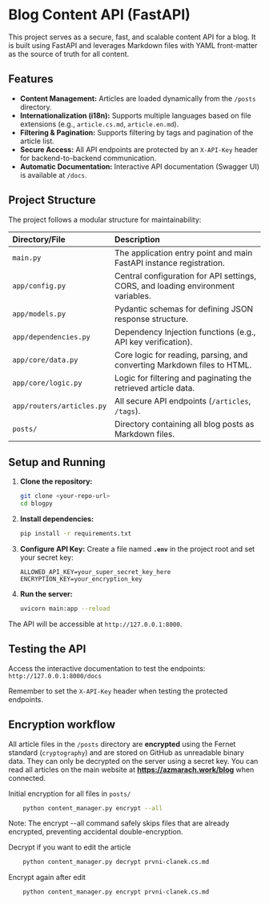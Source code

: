 # Blog Content API (FastAPI)

This project serves as a secure, fast, and scalable content API for a blog. It is built using FastAPI and leverages Markdown files with YAML front-matter as the source of truth for all content.

## Features

* **Content Management:** Articles are loaded dynamically from the `/posts` directory.
* **Internationalization (i18n):** Supports multiple languages based on file extensions (e.g., `article.cs.md`, `article.en.md`).
* **Filtering & Pagination:** Supports filtering by tags and pagination of the article list.
* **Secure Access:** All API endpoints are protected by an `X-API-Key` header for backend-to-backend communication.
* **Automatic Documentation:** Interactive API documentation (Swagger UI) is available at `/docs`.

## Project Structure

The project follows a modular structure for maintainability:

| Directory/File | Description |
| :--- | :--- |
| `main.py` | The application entry point and main FastAPI instance registration. |
| `app/config.py` | Central configuration for API settings, CORS, and loading environment variables. |
| `app/models.py` | Pydantic schemas for defining JSON response structure. |
| `app/dependencies.py` | Dependency Injection functions (e.g., API key verification). |
| `app/core/data.py` | Core logic for reading, parsing, and converting Markdown files to HTML. |
| `app/core/logic.py` | Logic for filtering and paginating the retrieved article data. |
| `app/routers/articles.py` | All secure API endpoints (`/articles`, `/tags`). |
| `posts/` | Directory containing all blog posts as Markdown files. |

## Setup and Running

1.  **Clone the repository:**
    ```bash
    git clone <your-repo-url>
    cd blogpy
    ```

2.  **Install dependencies:**
    ```bash
    pip install -r requirements.txt
    ```

3.  **Configure API Key:**
    Create a file named **`.env`** in the project root and set your secret key:
    ```dotenv
    ALLOWED_API_KEY=your_super_secret_key_here
    ENCRYPTION_KEY=your_encryption_key
    ```

4.  **Run the server:**
    ```bash
    uvicorn main:app --reload
    ```

The API will be accessible at `http://127.0.0.1:8000`.

## Testing the API

Access the interactive documentation to test the endpoints: `http://127.0.0.1:8000/docs`

Remember to set the `X-API-Key` header when testing the protected endpoints.

## Encryption workflow

All article files in the `/posts` directory are **encrypted** using the Fernet standard (`cryptography`) and are stored on GitHub as unreadable binary data. They can only be decrypted on the server using a secret key. You can read all articles on the main website at **https://azmarach.work/blog** when connected.

Initial encryption for all files in `posts/`
```bash
    python content_manager.py encrypt --all
```
Note: The encrypt --all command safely skips files that are already encrypted, preventing accidental double-encryption.

Decrypt if you want to edit the article
```bash
    python content_manager.py decrypt prvni-clanek.cs.md
```

Encrypt again after edit
```bash
    python content_manager.py encrypt prvni-clanek.cs.md
```
